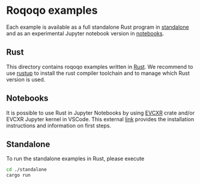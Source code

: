 # Roqoqo examples

Each example is available as a full standalone Rust program in [standalone](./standalone) and as an experimental Jupyter notebook version in [notebooks](./notebooks/).

## Rust

This directory contains roqoqo examples written in [Rust](https://www.rust-lang.org/). We recommend to use [rustup](https://rustup.rs) to install the rust compiler toolchain and to manage which Rust version is used.

## Notebooks

It is possible to use Rust in Jupyter Notebooks by using [EVCXR](https://github.com/google/evcxr) crate and/or EVCXR Jupyter kernel in VSCode. 
This external [link](https://depth-first.com/articles/2020/09/21/interactive-rust-in-a-repl-and-jupyter-notebook-with-evcxr/) provides the installation instructions and information on first steps.

## Standalone

To run the standalone examples in Rust, please execute

```bash
cd ./standalone
cargo run
```
